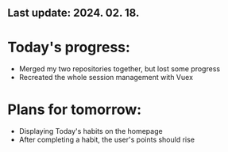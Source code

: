 ## Last update: 2024. 02. 18.

# Today's progress:
- Merged my two repositories together, but lost some progress
- Recreated the whole session management with Vuex

# Plans for tomorrow:
- Displaying Today's habits on the homepage
- After completing a habit, the user's points should rise
